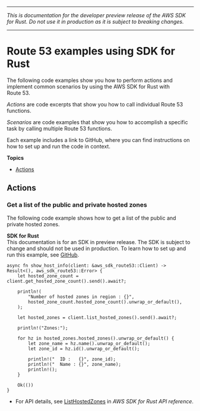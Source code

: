 --------

 *This is documentation for the developer preview release of the AWS SDK for Rust\. Do not use it in production as it is subject to breaking changes\.* 

--------

# Route 53 examples using SDK for Rust<a name="rust_route-53_code_examples"></a>

The following code examples show you how to perform actions and implement common scenarios by using the AWS SDK for Rust with Route 53\.

*Actions* are code excerpts that show you how to call individual Route 53 functions\.

*Scenarios* are code examples that show you how to accomplish a specific task by calling multiple Route 53 functions\.

Each example includes a link to GitHub, where you can find instructions on how to set up and run the code in context\.

**Topics**
+ [Actions](#w14aac14b9c55c13)

## Actions<a name="w14aac14b9c55c13"></a>

### Get a list of the public and private hosted zones<a name="route-53_ListHostedZones_rust_topic"></a>

The following code example shows how to get a list of the public and private hosted zones\.

**SDK for Rust**  
This documentation is for an SDK in preview release\. The SDK is subject to change and should not be used in production\.
 To learn how to set up and run this example, see [GitHub](https://github.com/awsdocs/aws-doc-sdk-examples/tree/main/rust_dev_preview/route53#code-examples)\. 
  

```
async fn show_host_info(client: &aws_sdk_route53::Client) -> Result<(), aws_sdk_route53::Error> {
    let hosted_zone_count = client.get_hosted_zone_count().send().await?;

    println!(
        "Number of hosted zones in region : {}",
        hosted_zone_count.hosted_zone_count().unwrap_or_default(),
    );

    let hosted_zones = client.list_hosted_zones().send().await?;

    println!("Zones:");

    for hz in hosted_zones.hosted_zones().unwrap_or_default() {
        let zone_name = hz.name().unwrap_or_default();
        let zone_id = hz.id().unwrap_or_default();

        println!("  ID :   {}", zone_id);
        println!("  Name : {}", zone_name);
        println!();
    }

    Ok(())
}
```
+  For API details, see [ListHostedZones](https://docs.rs/releases/search?query=aws-sdk) in *AWS SDK for Rust API reference*\. 